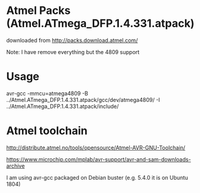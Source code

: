 # Atmel Packs (Atmel.ATmega_DFP.1.4.331.atpack)

downloaded from http://packs.download.atmel.com/

Note: I have remove everything but the 4809 support

# Usage

avr-gcc -mmcu=atmega4809 -B ../Atmel.ATmega_DFP.1.4.331.atpack/gcc/dev/atmega4809/ -I ../Atmel.ATmega_DFP.1.4.331.atpack/include/

# Atmel toolchain

http://distribute.atmel.no/tools/opensource/Atmel-AVR-GNU-Toolchain/

https://www.microchip.com/mplab/avr-support/avr-and-sam-downloads-archive

I am using avr-gcc packaged on Debian buster (e.g. 5.4.0 it is on Ubuntu 1804)
